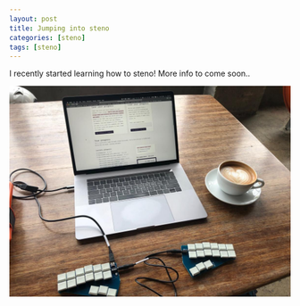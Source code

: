 ```yaml
---
layout: post
title: Jumping into steno
categories: [steno]
tags: [steno]
---
```


I recently started learning how to steno! More info to come soon..


![Learning to Steno with Typey Type](/assets/steno/steno.jpeg)
